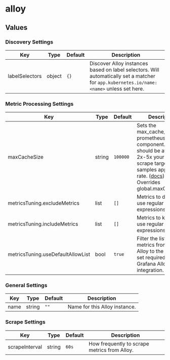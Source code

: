 # alloy

## Values

### Discovery Settings

| Key | Type | Default | Description |
|-----|------|---------|-------------|
| labelSelectors | object | `{}` | Discover Alloy instances based on label selectors. Will automatically set a matcher for `app.kubernetes.io/name: <name>` unless set here. |

### Metric Processing Settings

| Key | Type | Default | Description |
|-----|------|---------|-------------|
| maxCacheSize | string | `100000` | Sets the max_cache_size for prometheus.relabel component. This should be at least 2x-5x your largest scrape target or samples appended rate. ([docs](https://grafana.com/docs/alloy/latest/reference/components/prometheus.relabel/#arguments)) Overrides global.maxCacheSize |
| metricsTuning.excludeMetrics | list | `[]` | Metrics to drop. Can use regular expressions. |
| metricsTuning.includeMetrics | list | `[]` | Metrics to keep. Can use regular expressions. |
| metricsTuning.useDefaultAllowList | bool | `true` | Filter the list of metrics from Grafana Alloy to the minimal set required for the Grafana Alloy integration. |

### General Settings

| Key | Type | Default | Description |
|-----|------|---------|-------------|
| name | string | `""` | Name for this Alloy instance. |

### Scrape Settings

| Key | Type | Default | Description |
|-----|------|---------|-------------|
| scrapeInterval | string | `60s` | How frequently to scrape metrics from Alloy. |
